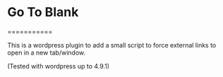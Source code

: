 # Go To Blank
===========

This is a wordpress plugin to add a small script to force external links to open in a new tab/window.

(Tested with wordpress up to 4.9.1)